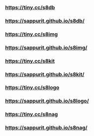 ### https://tiny.cc/s8db
### https://sappurit.github.io/s8db/

### https://tiny.cc/s8img
### https://sappurit.github.io/s8img/

### https://tiny.cc/s8kit
### https://sappurit.github.io/s8kit/

### https://tiny.cc/s8logo
### https://sappurit.github.io/s8logo/

### https://tiny.cc/s8nag
### https://sappurit.github.io/s8nag/
